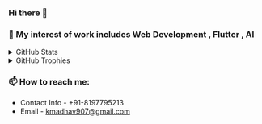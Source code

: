 ### Hi there 👋

### 🔭 My interest of work  includes Web Development , Flutter , AI

<details>
  <summary>GitHub Stats</summary>

![GitHub Stats Card]

</details>

<details>
  <summary>GitHub Trophies</summary>

<!-- https://github.com/ryo-ma/github-profile-trophy -->

![GitHub Trophies]

</details>

### 📫 How to reach me: 
- Contact Info - +91-8197795213
- Email - kmadhav907@gmail.com

[github stats card]: https://github-readme-stats.vercel.app/api?username=kmadhav907
[github trophies]: https://github-profile-trophy.vercel.app/?username=kmadhav907&column=4&margin-w=18&margin-h=15
<!--
**kmadhav907/kmadhav907** is a ✨ _special_ ✨ repository because its `README.md` (this file) appears on your GitHub profile.

Here are some ideas to get you started:

- 🔭 I’m currently working on ...
- 🌱 I’m currently learning ...
- 👯 I’m looking to collaborate on ...
- 🤔 I’m looking for help with ...
- 💬 Ask me about ...
- 📫 How to reach me: ...
- 😄 Pronouns: ...
- ⚡ Fun fact: ...
-->
